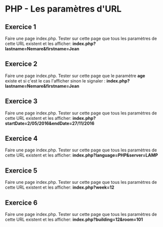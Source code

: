 # PHP - Les paramètres d'URL
## Exercice 1
Faire une page index.php. Tester sur cette page que tous les paramètres de cette URL existent et les afficher: **index.php?lastname=Nemare&firstname=Jean**

## Exercice 2
Faire une page index.php. Tester sur cette page que le paramètre **age** existe et si c'est le cas l'afficher sinon le signaler : **index.php?lastname=Nemare&firstname=Jean**

## Exercice 3
Faire une page index.php. Tester sur cette page que tous les paramètres de cette URL existent  et les afficher: **index.php?startDate=2/05/2016&endDate=27/11/2016**

## Exercice 4
Faire une page index.php. Tester sur cette page que tous les paramètres de cette URL existent  et les afficher: **index.php?language=PHP&server=LAMP**

## Exercice 5
Faire une page index.php. Tester sur cette page que tous les paramètres de cette URL existent  et les afficher: **index.php?week=12**

## Exercice 6
Faire une page index.php. Tester sur cette page que tous les paramètres de cette URL existent  et les afficher: **index.php?building=12&room=101**